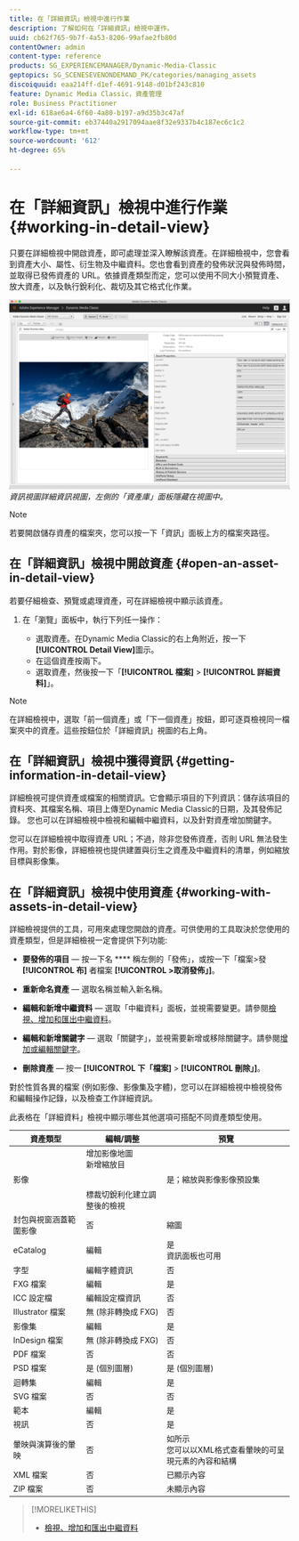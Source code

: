 ```yaml
---
title: 在「詳細資訊」檢視中進行作業
description: 了解如何在「詳細資訊」檢視中運作。
uuid: cb62f765-9b7f-4a53-8206-99afae2fb80d
contentOwner: admin
content-type: reference
products: SG_EXPERIENCEMANAGER/Dynamic-Media-Classic
geptopics: SG_SCENESEVENONDEMAND_PK/categories/managing_assets
discoiquuid: eaa214ff-d1ef-4691-9148-d01bf243c810
feature: Dynamic Media Classic，資產管理
role: Business Practitioner
exl-id: 618ae6a4-6f60-4a80-b197-a9d35b3c47af
source-git-commit: eb37440a2917094aae8f32e9337b4c187ec6c1c2
workflow-type: tm+mt
source-wordcount: '612'
ht-degree: 65%

---
```


# 在「詳細資訊」檢視中進行作業{#working-in-detail-view}

只要在詳細檢視中開啟資產，即可處理並深入瞭解該資產。在詳細檢視中，您會看到資產大小、屬性、衍生物及中繼資料。您也會看到資產的發佈狀況與發佈時間，並取得已發佈資產的 URL。依據資產類型而定，您可以使用不同大小預覽資產、放大資產，以及執行銳利化、裁切及其它格式化作業。

<!-- 

Comment Type: remark
Last Modified By: Rick Brough (rbrough@adobe.com)
Last Modified Date: 2018-06-14T13:52:46.623-0400

<p>as_detail_view_popup.png found in Downloads on local in folder "scene7-images"</p>

 -->

![詳細](/help/assets/image_0.img.png)
*資訊視圖詳細資訊視圖，左側的「資產庫」面板隱藏在視圖中。*

>[!NOTE]
>
>若要開啟儲存資產的檔案夾，您可以按一下「資訊」面板上方的檔案夾路徑。

## 在「詳細資訊」檢視中開啟資產 {#open-an-asset-in-detail-view}

若要仔細檢查、預覽或處理資產，可在詳細檢視中顯示該資產。

1. 在「瀏覽」面板中，執行下列任一操作：

   * 選取資產。在Dynamic Media Classic的右上角附近，按一下&#x200B;**[!UICONTROL Detail View]**&#x200B;圖示。
   * 在這個資產按兩下。
   * 選取資產，然後按一下「**[!UICONTROL 檔案]** > **[!UICONTROL 詳細資料]**」。

>[!NOTE]
>
>在詳細檢視中，選取「前一個資產」或「下一個資產」按鈕，即可逐頁檢視同一檔案夾中的資產。這些按鈕位於「詳細資訊」視圖的右上角。

## 在「詳細資訊」檢視中獲得資訊 {#getting-information-in-detail-view}

詳細檢視可提供資產或檔案的相關資訊。它會顯示項目的下列資訊：儲存該項目的資料夾、其檔案名稱、項目上傳至Dynamic Media Classic的日期，及其發佈記錄。 您也可以在詳細檢視中檢視和編輯中繼資料，以及針對資產增加關鍵字。

您可以在詳細檢視中取得資產 URL；不過，除非您發佈資產，否則 URL 無法發生作用。對於影像，詳細檢視也提供建置與衍生之資產及中繼資料的清單，例如縮放目標與影像集。

## 在「詳細資訊」檢視中使用資產 {#working-with-assets-in-detail-view}

詳細檢視提供的工具，可用來處理您開啟的資產。可供使用的工具取決於您使用的資產類型，但是詳細檢視一定會提供下列功能:

* **要發佈的項目**  — 按一下名 **** 稱左側的「發佈」，或按一下「檔案>發 **[!UICONTROL 布]** 者檔案 **[!UICONTROL >取消發佈」]**。

* **重新命名資產**  — 選取名稱並輸入新名稱。

* **編輯和新增中繼資料**  — 選取「中繼資料」面板，並視需要變更。請參閱[檢視、增加和匯出中繼資料](/help/viewing-adding-exporting-metadata.md)。

* **編輯和新增關鍵字**  — 選取「關鍵字」，並視需要新增或移除關鍵字。請參閱[增加或編輯關鍵字](/help/viewing-adding-exporting-metadata.md)。

* **刪除資產**  — 按一 **[!UICONTROL 下「檔案]**  >  **[!UICONTROL 刪除」]**。

對於性質各異的檔案 (例如影像、影像集及字體)，您可以在詳細檢視中檢視發佈和編輯操作記錄，以及檢查工作詳細資訊。

此表格在「詳細資料」檢視中顯示哪些其他選項可搭配不同資產類型使用。

| 資產類型 | 編輯/調整 | 預覽 |
|--- |--- |--- |
| 影像 | 增加影像地圖<br>新增縮放目<br><br><br>標裁切銳利化建立調整後的檢視 | 是；縮放與影像影像預設集 |
| 封包與視窗涵蓋範圍影像 | 否 | 縮圖 |
| eCatalog | 編輯 | 是<br>資訊面板也可用 |
| 字型 | 編輯字體資訊 | 否 |
| FXG 檔案 | 編輯 | 是 |
| ICC 設定檔 | 編輯設定檔資訊 | 否 |
| Illustrator 檔案 | 無 (除非轉換成 FXG) | 否 |
| 影像集 | 編輯 | 是 |
| InDesign 檔案 | 無 (除非轉換成 FXG) | 否 |
| PDF 檔案 | 否 | 否 |
| PSD 檔案 | 是 (個別圖層) | 是 (個別圖層) |
| 迴轉集 | 編輯 | 是 |
| SVG 檔案 | 否 | 否 |
| 範本 | 編輯 | 是 |
| 視訊 | 否 | 是 |
| 暈映與演算後的暈映 | 否 | 如所示<br>您可以以XML格式查看暈映的可呈現元素的內容和結構 |
| XML 檔案 | 否 | 已顯示內容 |
| ZIP 檔案 | 否 | 未顯示內容 |

>[!MORELIKETHIS]
>
>* [檢視、增加和匯出中繼資料](viewing-adding-exporting-metadata.md#viewing_adding_and_exporting_metadata)

